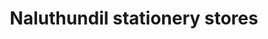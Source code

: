 ---
title: "Naluthundil stationery stores"
url: /kollam/naluthundil-stationery-stores/
shop: Schreibwaren
---
